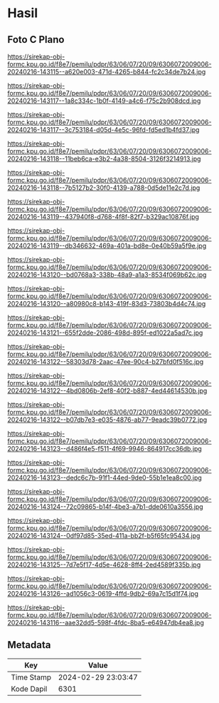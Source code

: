 # Hasil

## Foto C Plano

https://sirekap-obj-formc.kpu.go.id/f8e7/pemilu/pdpr/63/06/07/20/09/6306072009006-20240216-143115--a620e003-471d-4265-b844-fc2c34de7b24.jpg

https://sirekap-obj-formc.kpu.go.id/f8e7/pemilu/pdpr/63/06/07/20/09/6306072009006-20240216-143117--1a8c334c-1b0f-4149-a4c6-f75c2b908dcd.jpg

https://sirekap-obj-formc.kpu.go.id/f8e7/pemilu/pdpr/63/06/07/20/09/6306072009006-20240216-143117--3c753184-d05d-4e5c-96fd-fd5ed1b4fd37.jpg

https://sirekap-obj-formc.kpu.go.id/f8e7/pemilu/pdpr/63/06/07/20/09/6306072009006-20240216-143118--11beb6ca-e3b2-4a38-8504-3126f3214913.jpg

https://sirekap-obj-formc.kpu.go.id/f8e7/pemilu/pdpr/63/06/07/20/09/6306072009006-20240216-143118--7b5127b2-30f0-4139-a788-0d5de11e2c7d.jpg

https://sirekap-obj-formc.kpu.go.id/f8e7/pemilu/pdpr/63/06/07/20/09/6306072009006-20240216-143119--437940f8-d768-4f8f-82f7-b329ac10876f.jpg

https://sirekap-obj-formc.kpu.go.id/f8e7/pemilu/pdpr/63/06/07/20/09/6306072009006-20240216-143119--db346632-469a-401a-bd8e-0e40b59a5f9e.jpg

https://sirekap-obj-formc.kpu.go.id/f8e7/pemilu/pdpr/63/06/07/20/09/6306072009006-20240216-143120--bd0768a3-338b-48a9-a1a3-8534f069b62c.jpg

https://sirekap-obj-formc.kpu.go.id/f8e7/pemilu/pdpr/63/06/07/20/09/6306072009006-20240216-143120--a80980c8-b143-419f-83d3-73803b4d4c74.jpg

https://sirekap-obj-formc.kpu.go.id/f8e7/pemilu/pdpr/63/06/07/20/09/6306072009006-20240216-143121--655f2dde-2086-498d-895f-ed1022a5ad7c.jpg

https://sirekap-obj-formc.kpu.go.id/f8e7/pemilu/pdpr/63/06/07/20/09/6306072009006-20240216-143122--58303d78-2aac-47ee-90c4-b27bfd0f516c.jpg

https://sirekap-obj-formc.kpu.go.id/f8e7/pemilu/pdpr/63/06/07/20/09/6306072009006-20240216-143122--4bd0806b-2ef8-40f2-b887-4ed44614530b.jpg

https://sirekap-obj-formc.kpu.go.id/f8e7/pemilu/pdpr/63/06/07/20/09/6306072009006-20240216-143122--b07db7e3-e035-4876-ab77-9eadc39b0772.jpg

https://sirekap-obj-formc.kpu.go.id/f8e7/pemilu/pdpr/63/06/07/20/09/6306072009006-20240216-143123--d486f4e5-f511-4f69-9946-864917cc36db.jpg

https://sirekap-obj-formc.kpu.go.id/f8e7/pemilu/pdpr/63/06/07/20/09/6306072009006-20240216-143123--dedc6c7b-91f1-44ed-9de0-55b1e1ea8c00.jpg

https://sirekap-obj-formc.kpu.go.id/f8e7/pemilu/pdpr/63/06/07/20/09/6306072009006-20240216-143124--72c09865-b14f-4be3-a7b1-dde0610a3556.jpg

https://sirekap-obj-formc.kpu.go.id/f8e7/pemilu/pdpr/63/06/07/20/09/6306072009006-20240216-143124--0df97d85-35ed-411a-bb2f-b5f65fc95434.jpg

https://sirekap-obj-formc.kpu.go.id/f8e7/pemilu/pdpr/63/06/07/20/09/6306072009006-20240216-143125--7d7e5f17-4d5e-4628-8ff4-2ed4589f335b.jpg

https://sirekap-obj-formc.kpu.go.id/f8e7/pemilu/pdpr/63/06/07/20/09/6306072009006-20240216-143126--ad1056c3-0619-4ffd-9db2-69a7c15d1f74.jpg

https://sirekap-obj-formc.kpu.go.id/f8e7/pemilu/pdpr/63/06/07/20/09/6306072009006-20240216-143116--aae32dd5-598f-4fdc-8ba5-e64947db4ea8.jpg


## Metadata

| Key        | Value               |
| ---------- | ------------------- |
| Time Stamp | 2024-02-29 23:03:47 |
| Kode Dapil | 6301                |



